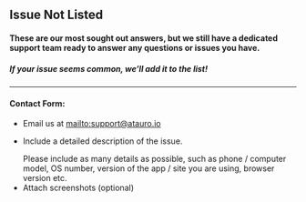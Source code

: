 ## Issue Not Listed

#### These are our most sought out answers, but we still have a dedicated support team ready to answer any questions or issues you have.

##### If your issue seems common, we’ll add it to the list!

***

#### Contact Form:

* Email us at <mailto:support@atauro.io>
* <p>Include a detailed description of the issue.</p>
  <note>Please include as many details as possible, such as phone / computer model, OS number, version of the app / site you are using, browser version etc.</note>
* Attach screenshots (optional)
